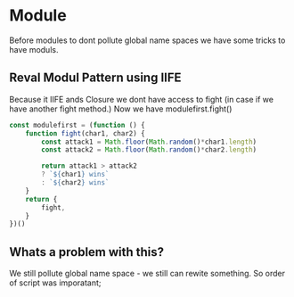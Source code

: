 # Module

Before modules to dont pollute global name spaces we have some tricks to have moduls. 

## Reval Modul Pattern using IIFE 

Because it IIFE ands Closure we dont have access to fight (in case if we have another fight method.) Now we have modulefirst.fight()
```js
const modulefirst = (function () {
    function fight(char1, char2) {
        const attack1 = Math.floor(Math.random()*char1.length)
        const attack2 = Math.floor(Math.random()*char2.length)

        return attack1 > attack2 
        ? `${char1} wins` 
        : `${char2} wins` 
    }
    return {
        fight,
    }
})()

```

## Whats a problem with this? 
We still pollute global name space - we still can rewite something. So order of script was imporatant;